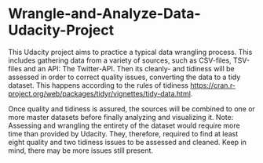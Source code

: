 # Wrangle-and-Analyze-Data-Udacity-Project
This Udacity project aims to practice a typical data wrangling process. This includes gathering data from a variety of sources, such as CSV-files, TSV-files and an API: The Twitter-API. Then its cleanly- and tidiness will be assessed in order to correct quality issues, converting the data to a tidy dataset. This happens according to the rules of tidiness https://cran.r-project.org/web/packages/tidyr/vignettes/tidy-data.html. 

Once quality and tidiness is assured, the sources will be combined to one or more master datasets before finally analyzing and visualizing it.  Note: Assessing and wrangling the entirety of the dataset would require more time than provided by Udacity. They, therefore, required to find at least eight quality and two tidiness issues to be assessed and cleaned. Keep in mind, there may be more issues still present.
